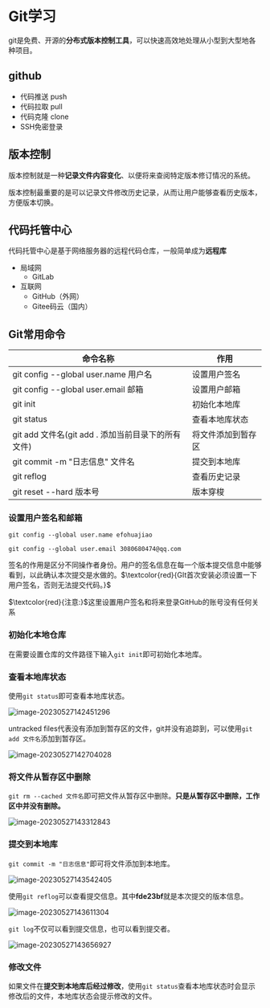 # Git学习

git是免费、开源的**分布式版本控制工具**，可以快速高效地处理从小型到大型地各种项目。

## github

- 代码推送 push
- 代码拉取 pull
- 代码克隆 clone
- SSH免密登录

## 版本控制

版本控制就是一种**记录文件内容变化**、以便将来查阅特定版本修订情况的系统。

版本控制最重要的是可以记录文件修改历史记录，从而让用户能够查看历史版本，方便版本切换。

##  代码托管中心

代码托管中心是基于网络服务器的远程代码仓库，一般简单成为**远程库**

- 局域网
  - GitLab
- 互联网
  - GitHub（外网）
  - Gitee码云（国内）

## Git常用命令

| 命令名称                                           | 作用               |
| -------------------------------------------------- | ------------------ |
| git config --global user.name 用户名               | 设置用户签名       |
| git config --global user.email 邮箱                | 设置用户邮箱       |
| git init                                           | 初始化本地库       |
| git status                                         | 查看本地库状态     |
| git add 文件名(git add . 添加当前目录下的所有文件) | 将文件添加到暂存区 |
| git commit -m "日志信息" 文件名                    | 提交到本地库       |
| git reflog                                         | 查看历史记录       |
| git reset --hard 版本号                            | 版本穿梭           |

### 设置用户签名和邮箱

`git config --global user.name efohuajiao`

`git config --global user.email 3080680474@qq.com`

签名的作用是区分不同操作者身份。用户的签名信息在每一个版本提交信息中能够看到，以此确认本次提交是水做的。$\textcolor{red}{GIt首次安装必须设置一下用户签名，否则无法提交代码。}$

$\textcolor{red}{注意:}$这里设置用户签名和将来登录GitHub的账号没有任何关系

### 初始化本地仓库

在需要设置仓库的文件路径下输入`git init`即可初始化本地库。

### 查看本地库状态

使用`git status`即可查看本地库状态。

![image-20230527142451296](C:\Users\Redmi\AppData\Roaming\Typora\typora-user-images\image-20230527142451296.png)

untracked files代表没有添加到暂存区的文件，git并没有追踪到，可以使用`git add 文件名`添加到暂存区。

![image-20230527142704028](C:\Users\Redmi\AppData\Roaming\Typora\typora-user-images\image-20230527142704028.png)

### 将文件从暂存区中删除

`git rm --cached 文件名`即可把文件从暂存区中删除。**只是从暂存区中删除，工作区中并没有删除。**

![image-20230527143312843](C:\Users\Redmi\AppData\Roaming\Typora\typora-user-images\image-20230527143312843.png)

### 提交到本地库

`git commit -m "日志信息"`即可将文件添加到本地库。

![image-20230527143542405](C:\Users\Redmi\AppData\Roaming\Typora\typora-user-images\image-20230527143542405.png)

使用`git reflog`可以查看提交信息。其中**fde23bf**就是本次提交的版本信息。

![image-20230527143611304](C:\Users\Redmi\AppData\Roaming\Typora\typora-user-images\image-20230527143611304.png)

`git log`不仅可以看到提交信息，也可以看到提交者。

![image-20230527143656927](C:\Users\Redmi\AppData\Roaming\Typora\typora-user-images\image-20230527143656927.png)

### 修改文件

如果文件在**提交到本地库后经过修改**，使用`git status`查看本地库状态时会显示修改后的文件，本地库状态会提示修改的文件。

